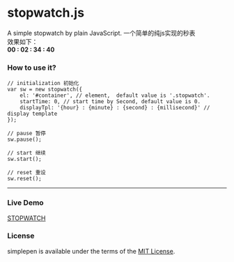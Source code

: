 # stopwatch.js
A simple stopwatch by plain JavaScript. 一个简单的纯js实现的秒表   
效果如下：   
**00 : 02 : 34 : 40**

### How to use it?

```
// initialization 初始化
var sw = new stopwatch({
    el: '#container', // element,  default value is '.stopwatch'.
    startTime: 0, // start time by Second, default value is 0.
    displayTpl: '{hour} : {minute} : {second} : {millisecond}' // display template
});

// pause 暂停
sw.pause();

// start 继续
sw.start();

// reset 重设
sw.reset();

```
-----------------------

###  Live Demo

[STOPWATCH](http://www.iampua.com/pui/stopwatch.html)

### License
simplepen is available under the terms of the [MIT License](http://www.opensource.org/licenses/mit-license.php).
